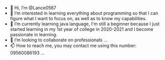- 👋 Hi, I’m @Lance0567
- 👀 I’m interested in learning everything about programming so that I can figure what I want to focus on, as well as to know my capabilities.
- 🌱 I’m currently learning java language, I'm still a beginner because I just started learning in my 1st year of college in 2020-2021 and I become passionate in learning. 
- 💞️ I’m looking to collaborate on professionals ...
- 📫 How to reach me, you may contact me using this number: 09560086193 ... 

<!---
Lance0567/Lance0567 is a ✨ special ✨ repository because its `README.md` (this file) appears on your GitHub profile.
You can click the Preview link to take a look at your changes.
--->
